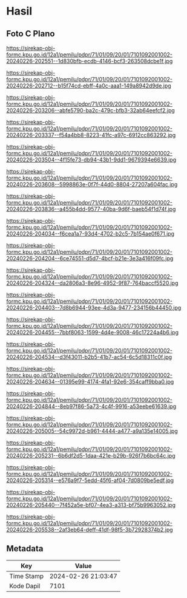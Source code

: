 # Hasil

## Foto C Plano

https://sirekap-obj-formc.kpu.go.id/12a1/pemilu/pdpr/71/01/09/20/01/7101092001002-20240226-202551--1d830bfb-ecdb-4146-bcf3-263508dcbe1f.jpg

https://sirekap-obj-formc.kpu.go.id/12a1/pemilu/pdpr/71/01/09/20/01/7101092001002-20240226-202712--b15f74cd-ebff-4a0c-aaa1-149a8942d9de.jpg

https://sirekap-obj-formc.kpu.go.id/12a1/pemilu/pdpr/71/01/09/20/01/7101092001002-20240226-203206--abfe5790-ba2c-479c-bfb3-32ab64eefcf2.jpg

https://sirekap-obj-formc.kpu.go.id/12a1/pemilu/pdpr/71/01/09/20/01/7101092001002-20240226-203337--f54a4bb8-8223-41fc-a97c-6912cc863292.jpg

https://sirekap-obj-formc.kpu.go.id/12a1/pemilu/pdpr/71/01/09/20/01/7101092001002-20240226-203504--4f15fe73-db94-43b1-9dd1-9679394e6639.jpg

https://sirekap-obj-formc.kpu.go.id/12a1/pemilu/pdpr/71/01/09/20/01/7101092001002-20240226-203608--5998863e-0f7f-44d0-8804-27207a604fac.jpg

https://sirekap-obj-formc.kpu.go.id/12a1/pemilu/pdpr/71/01/09/20/01/7101092001002-20240226-203836--a455b4dd-9577-40ba-9d6f-baeb54f1d74f.jpg

https://sirekap-obj-formc.kpu.go.id/12a1/pemilu/pdpr/71/01/09/20/01/7101092001002-20240226-204034--f6cea1a7-93d4-4702-b2c5-7b154ae0f671.jpg

https://sirekap-obj-formc.kpu.go.id/12a1/pemilu/pdpr/71/01/09/20/01/7101092001002-20240226-204204--6ce74551-d5d7-4bcf-b21e-3e3a416f09fc.jpg

https://sirekap-obj-formc.kpu.go.id/12a1/pemilu/pdpr/71/01/09/20/01/7101092001002-20240226-204324--da2806a3-8e96-4952-9f87-764baccf5520.jpg

https://sirekap-obj-formc.kpu.go.id/12a1/pemilu/pdpr/71/01/09/20/01/7101092001002-20240226-204403--7d8b6944-93ee-4d3a-9477-234156b44450.jpg

https://sirekap-obj-formc.kpu.go.id/12a1/pemilu/pdpr/71/01/09/20/01/7101092001002-20240226-204455--7bbf8063-1599-4d4e-9008-46c17224a4b6.jpg

https://sirekap-obj-formc.kpu.go.id/12a1/pemilu/pdpr/71/01/09/20/01/7101092001002-20240226-204534--d3f43011-b2b5-41b7-ac54-6c5d18311c0f.jpg

https://sirekap-obj-formc.kpu.go.id/12a1/pemilu/pdpr/71/01/09/20/01/7101092001002-20240226-204634--01395e99-4174-4fa1-92e6-354caff9bba0.jpg

https://sirekap-obj-formc.kpu.go.id/12a1/pemilu/pdpr/71/01/09/20/01/7101092001002-20240226-204844--8eb97f86-5a73-4c4f-9916-a53eebe61639.jpg

https://sirekap-obj-formc.kpu.go.id/12a1/pemilu/pdpr/71/01/09/20/01/7101092001002-20240226-205005--54c9972d-b961-4444-a477-a9a135e14005.jpg

https://sirekap-obj-formc.kpu.go.id/12a1/pemilu/pdpr/71/01/09/20/01/7101092001002-20240226-205231--6b6df2d5-1daa-421e-b29b-926f7b6bc64c.jpg

https://sirekap-obj-formc.kpu.go.id/12a1/pemilu/pdpr/71/01/09/20/01/7101092001002-20240226-205314--e576a9f7-5edd-45f6-af04-7d0809be5edf.jpg

https://sirekap-obj-formc.kpu.go.id/12a1/pemilu/pdpr/71/01/09/20/01/7101092001002-20240226-205440--7f452a5e-bf07-4ea3-a313-bf75b9963052.jpg

https://sirekap-obj-formc.kpu.go.id/12a1/pemilu/pdpr/71/01/09/20/01/7101092001002-20240226-205538--2af3eb64-deff-41df-98f5-3b72928374b2.jpg


## Metadata

| Key        | Value               |
| ---------- | ------------------- |
| Time Stamp | 2024-02-26 21:03:47 |
| Kode Dapil | 7101                |



